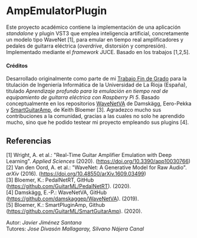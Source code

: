 # AmpEmulatorPlugin
Este proyecto académico contiene la implementación de una aplicación *standalone* y plugin VST3 que emplea inteligencia artificial, concretamente un modelo tipo WaveNet [1], para emular en tiempo real amplificadores y pedales de guitarra eléctrica (*overdrive*, distorsión y compresión). Implementado mediante el *framework* JUCE. Basado en los trabajos [1,2,5]. 

#### Créditos
Desarrollado originalmente como parte de mi [Trabajo Fin de Grado](https://zenodo.org/records/15490785) para la titulación de Ingeniería Informática de la Universidad de La Rioja (España), titulado *Aprendizaje profundo para la emulación en tiempo real de equipamiento de guitarra eléctrica con Raspberry Pi 5*. Basado conceptualmente en los repositorios [WaveNetVA](https://github.com/damskaggep/WaveNetVA) de Damskägg, Eero-Pekka y [SmartGuitarAmp](https://github.com/GuitarML/SmartGuitarAmp), de Keith Bloemer [3]. Agradezco mucho sus contribuciones a la comunidad, gracias a las cuales no solo he aprendido mucho, sino que he podido testear mi proyecto empleando sus plugins [4].

## Referencias
[1]	Wright, A. et al.: "Real-Time Guitar Amplifier Emulation with Deep Learning". *Applied Sciences* (2020). (https://doi.org/10.3390/app10030766)   
[2]	Van den Oord, A. et al.: "WaveNet: A Generative Model for Raw Audio". *arXiv* (2016). (https://doi.org/10.48550/arXiv.1609.03499)   
[3]	Bloemer, K.: PedalNetRT, GitHub (https://github.com/GuitarML/PedalNetRT). (2020).   
[4]	Damskägg, E.-P.: WaveNetVA, GitHub (https://github.com/damskaggep/WaveNetVA). (2019).   
[5]	Bloemer, K.: SmartPluginAmp, Github (https://github.com/GuitarML/SmartGuitarAmp). (2020).

Autor: *Javier Jiménez Santana*   
Tutores: *Jose Divasón Mallagaray, Silvano Nájera Canal*
